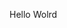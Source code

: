 Hello Wolrd










































































































































































































































































































































































































































































































































































































































































































































































































































































































































































































































































































































































































































































































































































































































































































































































































































































































































































































































































































































































































































































































































































































































































































































































































































































































































































































































































































































































































































































































































































































































































































































































































































































































































































































































































































































































































































































































































































































































































































































































